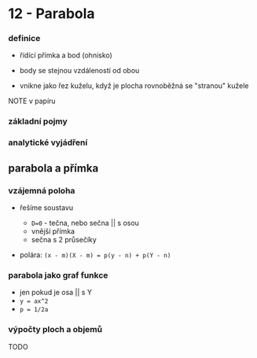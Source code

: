 
# 12 - Parabola


### definice
- řídící přímka a bod (ohnisko)
- body se stejnou vzdáleností od obou

- vnikne jako řez kuželu, když je plocha rovnoběžná se "stranou" kužele

NOTE v papíru
### základní pojmy

### analytické vyjádření

## parabola a přímka
### vzájemná poloha
- řešíme soustavu
	- `D=0` - tečna, nebo sečna || s osou
	- vnější přímka
	- sečna s 2 průsečíky

- polára: `(x - m)(X - m) = p(y - n) + p(Y - n)`

### parabola jako graf funkce
- jen pokud je osa || s Y
- `y = ax^2`
- `p = 1/2a`

### výpočty ploch a objemů
TODO
